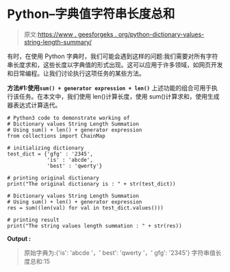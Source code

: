 # Python–字典值字符串长度总和

> 原文:[https://www . geesforgeks . org/python-dictionary-values-string-length-summary/](https://www.geeksforgeeks.org/python-dictionary-values-string-length-summation/)

有时，在使用 Python 字典时，我们可能会遇到这样的问题:我们需要对所有字符串长度求和，这些长度以字典值的形式出现。这可以应用于许多领域，如网页开发和日常编程。让我们讨论执行这项任务的某些方法。

**方法#1:使用`sum() + generator expression + len()`**
上述功能的组合可用于执行该任务。在本文中，我们使用 len()计算长度，使用 sum()计算求和，使用生成器表达式计算迭代。

```
# Python3 code to demonstrate working of 
# Dictionary values String Length Summation
# Using sum() + len() + generator expression
from collections import ChainMap

# initializing dictionary
test_dict = {'gfg' : '2345',
             'is' : 'abcde',
             'best' : 'qwerty'}

# printing original dictionary
print("The original dictionary is : " + str(test_dict))

# Dictionary values String Length Summation
# Using sum() + len() + generator expression
res = sum((len(val) for val in test_dict.values()))

# printing result 
print("The string values length summation : " + str(res)) 
```

**Output :**

> 原始字典为:{'is': 'abcde '，' best': 'qwerty '，' gfg': '2345'}
> 字符串值长度总和:15